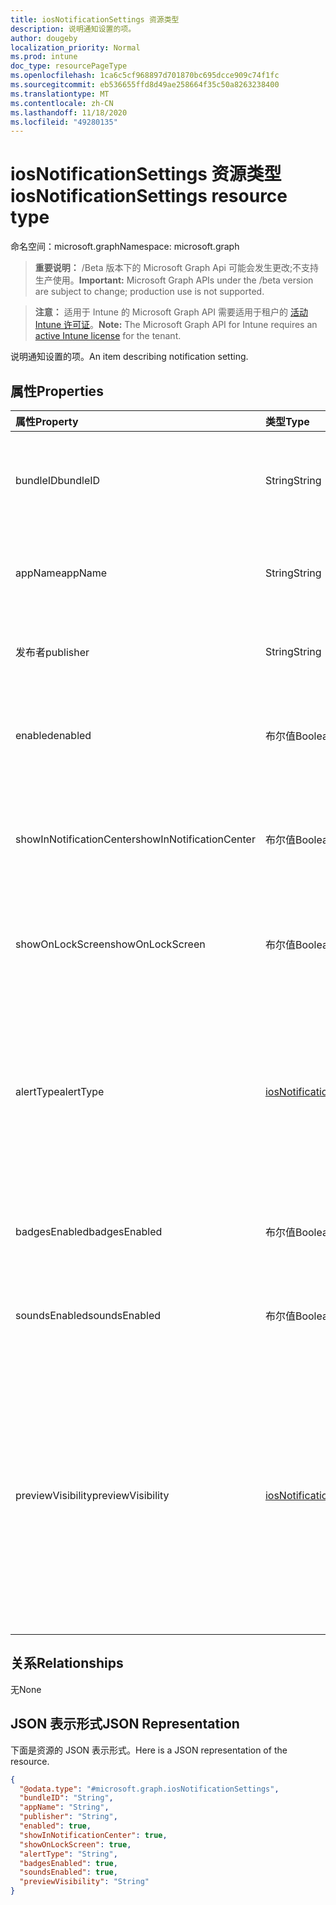 ```yaml
---
title: iosNotificationSettings 资源类型
description: 说明通知设置的项。
author: dougeby
localization_priority: Normal
ms.prod: intune
doc_type: resourcePageType
ms.openlocfilehash: 1ca6c5cf968897d701870bc695dcce909c74f1fc
ms.sourcegitcommit: eb536655ffd8d49ae258664f35c50a8263238400
ms.translationtype: MT
ms.contentlocale: zh-CN
ms.lasthandoff: 11/18/2020
ms.locfileid: "49280135"
---
```

# <a name="iosnotificationsettings-resource-type"></a><span data-ttu-id="87ff7-103">iosNotificationSettings 资源类型</span><span class="sxs-lookup"><span data-stu-id="87ff7-103">iosNotificationSettings resource type</span></span>

<span data-ttu-id="87ff7-104">命名空间：microsoft.graph</span><span class="sxs-lookup"><span data-stu-id="87ff7-104">Namespace: microsoft.graph</span></span>

> <span data-ttu-id="87ff7-105">**重要说明：** /Beta 版本下的 Microsoft Graph Api 可能会发生更改;不支持生产使用。</span><span class="sxs-lookup"><span data-stu-id="87ff7-105">**Important:** Microsoft Graph APIs under the /beta version are subject to change; production use is not supported.</span></span>

> <span data-ttu-id="87ff7-106">**注意：** 适用于 Intune 的 Microsoft Graph API 需要适用于租户的 [活动 Intune 许可证](https://go.microsoft.com/fwlink/?linkid=839381)。</span><span class="sxs-lookup"><span data-stu-id="87ff7-106">**Note:** The Microsoft Graph API for Intune requires an [active Intune license](https://go.microsoft.com/fwlink/?linkid=839381) for the tenant.</span></span>

<span data-ttu-id="87ff7-107">说明通知设置的项。</span><span class="sxs-lookup"><span data-stu-id="87ff7-107">An item describing notification setting.</span></span>

## <a name="properties"></a><span data-ttu-id="87ff7-108">属性</span><span class="sxs-lookup"><span data-stu-id="87ff7-108">Properties</span></span>
|<span data-ttu-id="87ff7-109">属性</span><span class="sxs-lookup"><span data-stu-id="87ff7-109">Property</span></span>|<span data-ttu-id="87ff7-110">类型</span><span class="sxs-lookup"><span data-stu-id="87ff7-110">Type</span></span>|<span data-ttu-id="87ff7-111">说明</span><span class="sxs-lookup"><span data-stu-id="87ff7-111">Description</span></span>|
|:---|:---|:---|
|<span data-ttu-id="87ff7-112">bundleID</span><span class="sxs-lookup"><span data-stu-id="87ff7-112">bundleID</span></span>|<span data-ttu-id="87ff7-113">String</span><span class="sxs-lookup"><span data-stu-id="87ff7-113">String</span></span>|<span data-ttu-id="87ff7-114">要向其应用这些通知设置的应用的捆绑 ID。</span><span class="sxs-lookup"><span data-stu-id="87ff7-114">Bundle id of app to which to apply these notification settings.</span></span>|
|<span data-ttu-id="87ff7-115">appName</span><span class="sxs-lookup"><span data-stu-id="87ff7-115">appName</span></span>|<span data-ttu-id="87ff7-116">String</span><span class="sxs-lookup"><span data-stu-id="87ff7-116">String</span></span>|<span data-ttu-id="87ff7-117">要与 bundleID 关联的应用程序名称。</span><span class="sxs-lookup"><span data-stu-id="87ff7-117">Application name to be associated with the bundleID.</span></span>|
|<span data-ttu-id="87ff7-118">发布者</span><span class="sxs-lookup"><span data-stu-id="87ff7-118">publisher</span></span>|<span data-ttu-id="87ff7-119">String</span><span class="sxs-lookup"><span data-stu-id="87ff7-119">String</span></span>|<span data-ttu-id="87ff7-120">要与 bundleID 关联的发布者。</span><span class="sxs-lookup"><span data-stu-id="87ff7-120">Publisher to be associated with the bundleID.</span></span>|
|<span data-ttu-id="87ff7-121">enabled</span><span class="sxs-lookup"><span data-stu-id="87ff7-121">enabled</span></span>|<span data-ttu-id="87ff7-122">布尔值</span><span class="sxs-lookup"><span data-stu-id="87ff7-122">Boolean</span></span>|<span data-ttu-id="87ff7-123">指示是否允许此应用使用通知。</span><span class="sxs-lookup"><span data-stu-id="87ff7-123">Indicates whether notifications are allowed for this app.</span></span>|
|<span data-ttu-id="87ff7-124">showInNotificationCenter</span><span class="sxs-lookup"><span data-stu-id="87ff7-124">showInNotificationCenter</span></span>|<span data-ttu-id="87ff7-125">布尔值</span><span class="sxs-lookup"><span data-stu-id="87ff7-125">Boolean</span></span>|<span data-ttu-id="87ff7-126">指示是否可以在通知中心中显示通知。</span><span class="sxs-lookup"><span data-stu-id="87ff7-126">Indicates whether notifications can be shown in notification center.</span></span>|
|<span data-ttu-id="87ff7-127">showOnLockScreen</span><span class="sxs-lookup"><span data-stu-id="87ff7-127">showOnLockScreen</span></span>|<span data-ttu-id="87ff7-128">布尔值</span><span class="sxs-lookup"><span data-stu-id="87ff7-128">Boolean</span></span>|<span data-ttu-id="87ff7-129">指示是否可以在锁定屏幕上显示通知。</span><span class="sxs-lookup"><span data-stu-id="87ff7-129">Indicates whether notifications can be shown on the lock screen.</span></span>|
|<span data-ttu-id="87ff7-130">alertType</span><span class="sxs-lookup"><span data-stu-id="87ff7-130">alertType</span></span>|[<span data-ttu-id="87ff7-131">iosNotificationAlertType</span><span class="sxs-lookup"><span data-stu-id="87ff7-131">iosNotificationAlertType</span></span>](../resources/intune-deviceconfig-iosnotificationalerttype.md)|<span data-ttu-id="87ff7-132">指示此应用的通知的警报类型。</span><span class="sxs-lookup"><span data-stu-id="87ff7-132">Indicates the type of alert for notifications for this app.</span></span> <span data-ttu-id="87ff7-133">可取值为：`deviceDefault`、`banner`、`modal`、`none`。</span><span class="sxs-lookup"><span data-stu-id="87ff7-133">Possible values are: `deviceDefault`, `banner`, `modal`, `none`.</span></span>|
|<span data-ttu-id="87ff7-134">badgesEnabled</span><span class="sxs-lookup"><span data-stu-id="87ff7-134">badgesEnabled</span></span>|<span data-ttu-id="87ff7-135">布尔值</span><span class="sxs-lookup"><span data-stu-id="87ff7-135">Boolean</span></span>|<span data-ttu-id="87ff7-136">指示是否允许此应用使用徽章。</span><span class="sxs-lookup"><span data-stu-id="87ff7-136">Indicates whether badges are allowed for this app.</span></span>|
|<span data-ttu-id="87ff7-137">soundsEnabled</span><span class="sxs-lookup"><span data-stu-id="87ff7-137">soundsEnabled</span></span>|<span data-ttu-id="87ff7-138">布尔值</span><span class="sxs-lookup"><span data-stu-id="87ff7-138">Boolean</span></span>|<span data-ttu-id="87ff7-139">指示是否允许此应用使用声音。</span><span class="sxs-lookup"><span data-stu-id="87ff7-139">Indicates whether sounds are allowed for this app.</span></span>|
|<span data-ttu-id="87ff7-140">previewVisibility</span><span class="sxs-lookup"><span data-stu-id="87ff7-140">previewVisibility</span></span>|[<span data-ttu-id="87ff7-141">iosNotificationPreviewVisibility</span><span class="sxs-lookup"><span data-stu-id="87ff7-141">iosNotificationPreviewVisibility</span></span>](../resources/intune-deviceconfig-iosnotificationpreviewvisibility.md)|<span data-ttu-id="87ff7-142">替代由用户在 iOS 设备上设置的通知预览策略。</span><span class="sxs-lookup"><span data-stu-id="87ff7-142">Overrides the notification preview policy set by the user on an iOS device.</span></span> <span data-ttu-id="87ff7-143">可取值为：`notConfigured`、`alwaysShow`、`hideWhenLocked`、`neverShow`。</span><span class="sxs-lookup"><span data-stu-id="87ff7-143">Possible values are: `notConfigured`, `alwaysShow`, `hideWhenLocked`, `neverShow`.</span></span>|

## <a name="relationships"></a><span data-ttu-id="87ff7-144">关系</span><span class="sxs-lookup"><span data-stu-id="87ff7-144">Relationships</span></span>
<span data-ttu-id="87ff7-145">无</span><span class="sxs-lookup"><span data-stu-id="87ff7-145">None</span></span>

## <a name="json-representation"></a><span data-ttu-id="87ff7-146">JSON 表示形式</span><span class="sxs-lookup"><span data-stu-id="87ff7-146">JSON Representation</span></span>
<span data-ttu-id="87ff7-147">下面是资源的 JSON 表示形式。</span><span class="sxs-lookup"><span data-stu-id="87ff7-147">Here is a JSON representation of the resource.</span></span>
<!-- {
  "blockType": "resource",
  "@odata.type": "microsoft.graph.iosNotificationSettings"
}
-->
``` json
{
  "@odata.type": "#microsoft.graph.iosNotificationSettings",
  "bundleID": "String",
  "appName": "String",
  "publisher": "String",
  "enabled": true,
  "showInNotificationCenter": true,
  "showOnLockScreen": true,
  "alertType": "String",
  "badgesEnabled": true,
  "soundsEnabled": true,
  "previewVisibility": "String"
}
```




